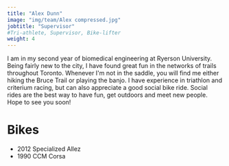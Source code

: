```yaml
---
title: "Alex Dunn"
image: "img/team/Alex compressed.jpg"
jobtitle: "Supervisor"
#Tri-athlete, Supervisor, Bike-lifter
weight: 4
---
```


I am in my second year of biomedical engineering at Ryerson University. Being
fairly new to the city, I have found great fun in the networks of trails
throughout Toronto. Whenever I'm not in the saddle, you will find me either
hiking the Bruce Trail or playing the banjo. I have experience in triathlon and
criterium racing, but can also appreciate a good social bike ride. Social rides
are the best way to have fun, get outdoors and meet new people. Hope to see you
soon!

# Bikes

- 2012 Specialized Allez
- 1990 CCM Corsa
